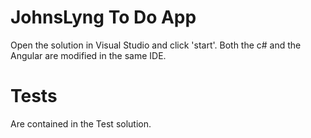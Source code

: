 # JohnsLyng To Do App

Open the solution in Visual Studio and click 'start'. Both the c# and the Angular are modified in the same IDE.


# Tests 

Are contained in the Test solution.

